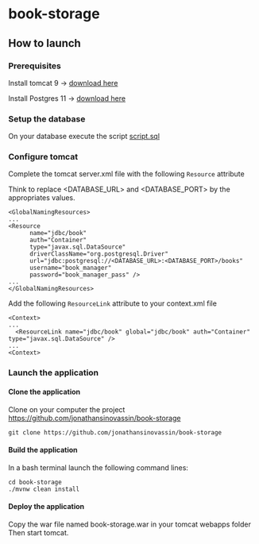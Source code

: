 # book-storage

## How to launch 

### Prerequisites

Install tomcat 9 -> [download here](https://tomcat.apache.org/download-90.cgi)

Install Postgres 11 -> [download here](https://www.postgresql.org/download/)

### Setup the database
  On your database execute the script [script.sql](https://github.com/jonathansinovassin/book-storage/blob/master/src/main/resources/script.sql)
  
### Configure tomcat
  Complete the tomcat server.xml file with the following `Resource` attribute
  
  Think to replace <DATABASE_URL> and <DATABASE_PORT> by the appropriates values.
  
  ```
<GlobalNamingResources>
...
  <Resource 	
		name="jdbc/book"
		auth="Container" 
		type="javax.sql.DataSource"
		driverClassName="org.postgresql.Driver"
		url="jdbc:postgresql://<DATABASE_URL>:<DATABASE_PORT>/books"
		username="book_manager"
		password="book_manager_pass" />
...
</GlobalNamingResources>
```

  Add the following `ResourceLink` attribute to your context.xml file 

```
<Context>
...
  <ResourceLink name="jdbc/book" global="jdbc/book" auth="Container" type="javax.sql.DataSource" />
...
<Context>
```

### Launch the application
#### Clone the application
  Clone on your computer the project https://github.com/jonathansinovassin/book-storage
  
  ```
  git clone https://github.com/jonathansinovassin/book-storage
  ```
  
 #### Build the application
  In a bash terminal launch the following command lines:
  
   ```
   cd book-storage
   ./mvnw clean install
   ```
   
 #### Deploy the application
 
 Copy the war file named book-storage.war in your tomcat webapps folder
 Then start tomcat.
   
   
